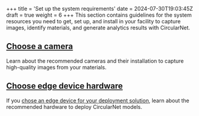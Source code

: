 +++
title = 'Set up the system requirements'
date = 2024-07-30T19:03:45Z
draft = true
weight = 6
+++
This section contains guidelines for the system resources you need to get, set up, and install in your facility to capture images, identify materials, and generate analytics results with CircularNet.

## [Choose a camera](./choose-camera)

Learn about the recommended cameras and their installation to capture high-quality images from your materials.

## [Choose edge device hardware](./choose-edge-device)

If you [chose an edge device for your deployment solution](../solutions/#edge-device-deployment), learn about the recommended hardware to deploy CircularNet models.